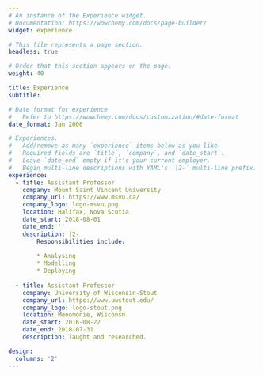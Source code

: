 ```yaml
---
# An instance of the Experience widget.
# Documentation: https://wowchemy.com/docs/page-builder/
widget: experience

# This file represents a page section.
headless: true

# Order that this section appears on the page.
weight: 40

title: Experience
subtitle:

# Date format for experience
#   Refer to https://wowchemy.com/docs/customization/#date-format
date_format: Jan 2006

# Experiences.
#   Add/remove as many `experience` items below as you like.
#   Required fields are `title`, `company`, and `date_start`.
#   Leave `date_end` empty if it's your current employer.
#   Begin multi-line descriptions with YAML's `|2-` multi-line prefix.
experience:
  - title: Assistant Professor
    company: Mount Saint Vincent University
    company_url: https://www.msvu.ca/
    company_logo: logo-msvu.png
    location: Halifax, Nova Scotia
    date_start: 2018-08-01
    date_end: ''
    description: |2-
        Responsibilities include:
        
        * Analysing
        * Modelling
        * Deploying
        
  - title: Assistant Professor
    company: University of Wisconsin-Stout
    company_url: https://www.uwstout.edu/
    company_logo: logo-stout.png
    location: Menomonie, Wisconsn
    date_start: 2016-08-22
    date_end: 2018-07-31
    description: Taught and researched.

design:
  columns: '2'
---
```

